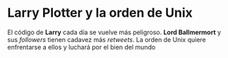# Larry Plotter y la orden de Unix

El código de **Larry** cada día se vuelve más peligroso. **Lord Ballmermort** y sus *followers* tienen cadavez más *retweets*.
La orden de Unix quiere enfrentarse a ellos
y luchará por el bien del mundo

